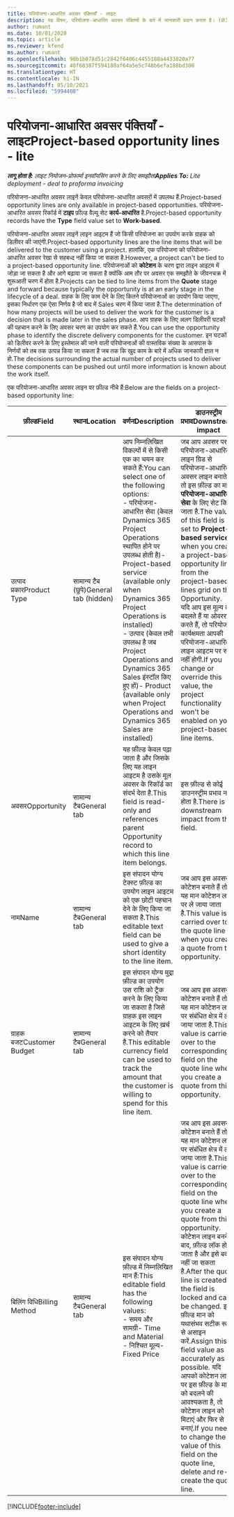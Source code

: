 ```yaml
---
title: परियोजना-आधारित अवसर पंक्तियाँ - लाइट
description: यह विषय, परियोजना-आधारित अवसर पंक्तियों के बारे में जानकारी प्रदान करता है। (प्रो)
author: rumant
ms.date: 10/01/2020
ms.topic: article
ms.reviewer: kfend
ms.author: rumant
ms.openlocfilehash: 90b1b078d51c2842f6406c4455188a4433820a77
ms.sourcegitcommit: 40f68387f594180af64a5e5c748b6efa188bd300
ms.translationtype: HT
ms.contentlocale: hi-IN
ms.lasthandoff: 05/10/2021
ms.locfileid: "5994408"
---
```

# <a name="project-based-opportunity-lines---lite"></a><span data-ttu-id="b5a47-104">परियोजना-आधारित अवसर पंक्तियाँ - लाइट</span><span class="sxs-lookup"><span data-stu-id="b5a47-104">Project-based opportunity lines - lite</span></span>

<span data-ttu-id="b5a47-105">_**लागू होता है:** लाइट नियोजन-प्रोफार्मा इनवॉयसिंग करने के लिए समझौता_</span><span class="sxs-lookup"><span data-stu-id="b5a47-105">_**Applies To:** Lite deployment - deal to proforma invoicing_</span></span>

<span data-ttu-id="b5a47-106">परियोजना-आधारित अवसर लाइनें केवल परियोजना-आधारित अवसरों में उपलब्ध हैं.</span><span class="sxs-lookup"><span data-stu-id="b5a47-106">Project-based opportunity lines are only available in project-based opportunities.</span></span> <span data-ttu-id="b5a47-107">परियोजना-आधारित अवसर रिकॉर्ड में **टाइप** फ़ील्ड वैल्यू सेट **कार्य-आधारित** है.</span><span class="sxs-lookup"><span data-stu-id="b5a47-107">Project-based opportunity records have the **Type** field value set to **Work-based**.</span></span>

<span data-ttu-id="b5a47-108">परियोजना-आधारित अवसर लाइनें लाइन आइटम हैं जो किसी परियोजना का उपयोग करके ग्राहक को डिलीवर की जाएंगी.</span><span class="sxs-lookup"><span data-stu-id="b5a47-108">Project-based opportunity lines are the line items that will be delivered to the customer using a project.</span></span> <span data-ttu-id="b5a47-109">हालांकि, एक परियोजना को परियोजना-आधारित अवसर रेखा से सहबध्द नहीं किया जा सकता है.</span><span class="sxs-lookup"><span data-stu-id="b5a47-109">However, a project can't be tied to a project-based opportunity line.</span></span> <span data-ttu-id="b5a47-110">परियोजनाओं को **कोटेशन** के चरण द्वारा लाइन आइटम में जोड़ा जा सकता है और आगे बढ़ाया जा सकता है क्योंकि आम तौर पर अवसर एक समझौते के जीवनचक्र में शुरूआती चरण में होता है.</span><span class="sxs-lookup"><span data-stu-id="b5a47-110">Projects can be tied to line items from the **Quote** stage and forward because typically the opportunity is at an early stage in the lifecycle of a deal.</span></span> <span data-ttu-id="b5a47-111">ग्राहक के लिए काम देने के लिए कितने परियोजनाओं का उपयोग किया जाएगा, इसका निर्धारण एक ऐसा निर्णय है जो बाद में Sales चरण में किया जाता है.</span><span class="sxs-lookup"><span data-stu-id="b5a47-111">The determination of how many projects will be used to deliver the work for the customer is a decision that is made later in the sales phase.</span></span> <span data-ttu-id="b5a47-112">आप ग्राहक के लिए अलग डिलीवरी घटकों की पहचान करने के लिए अवसर चरण का उपयोग कर सकते हैं.</span><span class="sxs-lookup"><span data-stu-id="b5a47-112">You can use the opportunity phase to identify the discrete delivery components for the customer.</span></span> <span data-ttu-id="b5a47-113">इन घटकों को डिलीवर करने के लिए इस्तेमाल की जाने वाली परियोजनाओं की वास्तविक संख्या के आसपास के निर्णयों को तब तक उत्पन्न किया जा सकता है जब तक कि खुद काम के बारे में अधिक जानकारी ज्ञात न हो.</span><span class="sxs-lookup"><span data-stu-id="b5a47-113">The decisions surrounding the actual number of projects used to deliver these components can be pushed out until more information is known about the work itself.</span></span>

<span data-ttu-id="b5a47-114">एक परियोजना-आधारित अवसर लाइन पर फ़ील्ड नीचे हैं:</span><span class="sxs-lookup"><span data-stu-id="b5a47-114">Below are the fields on a project-based opportunity line:</span></span>

| <span data-ttu-id="b5a47-115">**फ़ील्ड**</span><span class="sxs-lookup"><span data-stu-id="b5a47-115">**Field**</span></span> | <span data-ttu-id="b5a47-116">**स्थान**</span><span class="sxs-lookup"><span data-stu-id="b5a47-116">**Location**</span></span> | <span data-ttu-id="b5a47-117">**वर्णन**</span><span class="sxs-lookup"><span data-stu-id="b5a47-117">**Description**</span></span> | <span data-ttu-id="b5a47-118">**डाउनस्ट्रीम प्रभाव**</span><span class="sxs-lookup"><span data-stu-id="b5a47-118">**Downstream impact**</span></span> |
| --- | --- | --- | --- |
| <span data-ttu-id="b5a47-119">उत्पाद प्रकार</span><span class="sxs-lookup"><span data-stu-id="b5a47-119">Product Type</span></span> | <span data-ttu-id="b5a47-120">सामान्य टैब (छुपे)</span><span class="sxs-lookup"><span data-stu-id="b5a47-120">General tab (hidden)</span></span> | <span data-ttu-id="b5a47-121">आप निम्नलिखित विकल्पों में से किसी एक का चयन कर सकते हैं:</span><span class="sxs-lookup"><span data-stu-id="b5a47-121">You can select one of the following options:</span></span></br><span data-ttu-id="b5a47-122">- परियोजना-आधारित सेवा (केवल Dynamics 365 Project Operations स्थापित होने पर उपलब्ध होती है)</span><span class="sxs-lookup"><span data-stu-id="b5a47-122">- Project-based service (available only when Dynamics 365 Project Operations is installed)</span></span></br><span data-ttu-id="b5a47-123">- उत्पाद (केवल तभी उपलब्ध है जब Project Operations and Dynamics 365 Sales इंस्टॉल किए हुए हों)</span><span class="sxs-lookup"><span data-stu-id="b5a47-123">- Product (available only when Project Operations and Dynamics 365 Sales are installed)</span></span> | <span data-ttu-id="b5a47-124">जब आप अवसर पर परियोजना-आधारित लाइन ग्रिड से परियोजना-आधारित अवसर लाइन बनाते हैं तो इस फ़ील्ड का मान **परियोजना-आधारित सेवा** के लिए सेट किया जाता है.</span><span class="sxs-lookup"><span data-stu-id="b5a47-124">The value of this field is set to **Project-based service** when you create a project-based opportunity line from the project-based lines grid on the Opportunity.</span></span> <br> <span data-ttu-id="b5a47-125">यदि आप इस मूल्य को बदलते हैं या ओवरराइड करते हैं, तो परियोजना कार्यक्षमता आपकी परियोजना-आधारित लाइन आइटम पर सक्षम नहीं होगी.</span><span class="sxs-lookup"><span data-stu-id="b5a47-125">If you change or override this value, the project functionality won't be enabled on your project-based line items.</span></span> |
| <span data-ttu-id="b5a47-126">अवसर</span><span class="sxs-lookup"><span data-stu-id="b5a47-126">Opportunity</span></span> | <span data-ttu-id="b5a47-127">सामान्य टैब</span><span class="sxs-lookup"><span data-stu-id="b5a47-127">General tab</span></span> | <span data-ttu-id="b5a47-128">यह फ़ील्ड केवल पढ़ा जाता है और जिसके लिए यह लाइन आइटम है उसके मूल अवसर के रिकॉर्ड का संदर्भ देता है.</span><span class="sxs-lookup"><span data-stu-id="b5a47-128">This field is read-only and references parent Opportunity record to which this line item belongs.</span></span> | <span data-ttu-id="b5a47-129">इस फ़ील्ड से कोई डाउनस्ट्रीम प्रभाव नहीं होता है.</span><span class="sxs-lookup"><span data-stu-id="b5a47-129">There is no downstream impact from this field.</span></span> |
| <span data-ttu-id="b5a47-130">नाम</span><span class="sxs-lookup"><span data-stu-id="b5a47-130">Name</span></span> | <span data-ttu-id="b5a47-131">सामान्य टैब</span><span class="sxs-lookup"><span data-stu-id="b5a47-131">General tab</span></span> | <span data-ttu-id="b5a47-132">इस संपादन योग्य टेक्स्ट फ़ील्ड का उपयोग लाइन आइटम को एक छोटी पहचान देने के लिए किया जा सकता है.</span><span class="sxs-lookup"><span data-stu-id="b5a47-132">This editable text field can be used to give a short identity to the line item.</span></span> | <span data-ttu-id="b5a47-133">जब आप इस अवसर से कोटेशन बनाते हैं तो यह मान कोटेशन लाइन पर ले जाया जाता है.</span><span class="sxs-lookup"><span data-stu-id="b5a47-133">This value is carried over to the quote line when you create a quote from this opportunity.</span></span> |
| <span data-ttu-id="b5a47-134">ग्राहक बजट</span><span class="sxs-lookup"><span data-stu-id="b5a47-134">Customer Budget</span></span> | <span data-ttu-id="b5a47-135">सामान्य टैब</span><span class="sxs-lookup"><span data-stu-id="b5a47-135">General tab</span></span> | <span data-ttu-id="b5a47-136">इस संपादन योग्य मुद्रा फ़ील्ड का उपयोग उस राशि को ट्रैक करने के लिए किया जा सकता है जिसे ग्राहक इस लाइन आइटम के लिए ख़र्च करने को तैयार है.</span><span class="sxs-lookup"><span data-stu-id="b5a47-136">This editable currency field can be used to track the amount that the customer is willing to spend for this line item.</span></span> | <span data-ttu-id="b5a47-137">जब आप इस अवसर से कोटेशन बनाते हैं तो यह मान कोटेशन लाइन पर संबंधित क्षेत्र में ले जाया जाता है.</span><span class="sxs-lookup"><span data-stu-id="b5a47-137">This value is carried over to the corresponding field on the quote line when you create a quote from this opportunity.</span></span> |
| <span data-ttu-id="b5a47-138">बिलिंग विधि</span><span class="sxs-lookup"><span data-stu-id="b5a47-138">Billing Method</span></span> | <span data-ttu-id="b5a47-139">सामान्य टैब</span><span class="sxs-lookup"><span data-stu-id="b5a47-139">General tab</span></span> | <span data-ttu-id="b5a47-140">इस संपादन योग्य फ़ील्ड में निम्नलिखित मान हैं:</span><span class="sxs-lookup"><span data-stu-id="b5a47-140">This editable field has the following values:</span></span></br><span data-ttu-id="b5a47-141">- समय और सामग्री</span><span class="sxs-lookup"><span data-stu-id="b5a47-141">- Time and Material</span></span></br><span data-ttu-id="b5a47-142">- निश्चित मूल्य</span><span class="sxs-lookup"><span data-stu-id="b5a47-142">- Fixed Price</span></span> | <span data-ttu-id="b5a47-143">जब आप इस अवसर से कोटेशन बनाते हैं तो यह मान कोटेशन लाइन पर संबंधित क्षेत्र में ले जाया जाता है.</span><span class="sxs-lookup"><span data-stu-id="b5a47-143">This value is carried over to the corresponding field on the quote line when you create a quote from this opportunity.</span></span> <span data-ttu-id="b5a47-144">कोटेशन लाइन बनने के बाद, फ़ील्ड लॉक हो जाता है और इसे बदला नहीं जा सकता है.</span><span class="sxs-lookup"><span data-stu-id="b5a47-144">After the quote line is created, the field is locked and can't be changed.</span></span> <span data-ttu-id="b5a47-145">इस फ़ील्ड मान को यथासंभव सटीक रूप से असाइन करें.</span><span class="sxs-lookup"><span data-stu-id="b5a47-145">Assign this field value as accurately as possible.</span></span> <span data-ttu-id="b5a47-146">यदि आपको कोटेशन लाइन पर इस फ़ील्ड के मान को बदलने की आवश्यकता है, तो कोटेशन लाइन को मिटाएं और फिर से बनाएं.</span><span class="sxs-lookup"><span data-stu-id="b5a47-146">If you need to change the value of this field on the quote line, delete and re-create the quote line.</span></span> |


[!INCLUDE[footer-include](../../includes/footer-banner.md)]